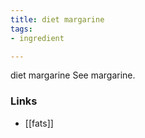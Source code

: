 ```yaml
---
title: diet margarine
tags:
- ingredient

---
```

diet margarine See margarine.

### Links

* [[fats]]
